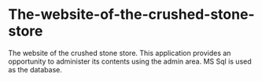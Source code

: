 # The-website-of-the-crushed-stone-store
 The website of the crushed stone store. This application provides an opportunity to administer its contents using the admin area. MS Sql is used as the database.

